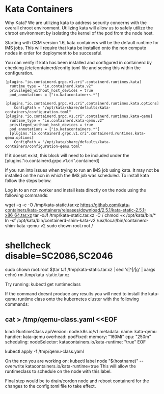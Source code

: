 # Kata Containers 

Why Kata?
We are utilizing kata to address security concerns with the overall chroot environment. Utilizing kata will allow 
us to safely utilize the chroot environment by isolating the kernel of the pod from the node host.

Starting with CSM version 1.6, kata containers will be the default runtime for IMS jobs.
This will require that kata be installed onto the non compute nodes in order for deployment to be successful.

You can verify if kata has been installed and configured in containerd by checking /etc/containerd/config.toml file and seeing this within the configuration.

    [plugins."io.containerd.grpc.v1.cri".containerd.runtimes.kata]
      runtime_type = "io.containerd.kata.v2"
      privileged_without_host_devices = true
      pod_annotations = ["io.katacontainers.*"]
      [plugins."io.containerd.grpc.v1.cri".containerd.runtimes.kata.options]
        ConfigPath = "/opt/kata/share/defaults/kata-containers/configuration.toml"
    [plugins."io.containerd.grpc.v1.cri".containerd.runtimes.kata-qemu]
      runtime_type = "io.containerd.kata-qemu.v2"
      privileged_without_host_devices = true
      pod_annotations = ["io.katacontainers.*"]
      [plugins."io.containerd.grpc.v1.cri".containerd.runtimes.kata-qemu.options]
        ConfigPath = "/opt/kata/share/defaults/kata-containers/configuration-qemu.toml"

If it doesnt exist, this block will need to be included under the [plugins."io.containerd.grpc.v1.cri".containerd]

If you run into issues when trying to run an IMS job using kata. It may not be installed on the ncn in which the IMS job was scheduled.
To install kata follow the steps below.

Log in to an ncn worker and install kata directly on the node using the following commands:

wget -q -c -O /tmp/kata-static.tar.xz https://github.com/kata-containers/kata-containers/releases/download/2.5.1/kata-static-2.5.1-x86_64.tar.xz
tar -xJf /tmp/kata-static.tar.xz -C /
chmod +x /opt/kata/bin/*
ln -sf /opt/kata/bin/containerd-shim-kata-v2 /usr/local/bin/containerd-shim-kata-qemu-v2
sudo chown root.root /
# shellcheck disable=SC2086,SC2046
sudo chown root.root $(tar tJf /tmp/kata-static.tar.xz | sed 's|^|/|g' | xargs echo)
rm /tmp/kata-static.tar.xz

Try running:
kubectl get runtimeclass

If the command doesnt produce any results you will need to install the kata-qemu runtime class onto the kubernetes cluster with the following commands:

cat > /tmp/qemu-class.yaml <<EOF
---
kind: RuntimeClass
apiVersion: node.k8s.io/v1
metadata:
    name: kata-qemu
handler: kata-qemu
overhead:
    podFixed:
        memory: "160Mi"
        cpu: "250m"
scheduling:
  nodeSelector:
    katacontainers.io/kata-runtime: "true"
EOF

kubectl apply -f /tmp/qemu-class.yaml 

On the ncn you are working on:
kubectl label node "$(hostname)" --overwrite katacontainers.io/kata-runtime=true
This will allow the runtimeclass to schedule on the node with this label.

Final step would be to drain/cordon node and reboot containerd for the changes to the config.toml file to take effect.